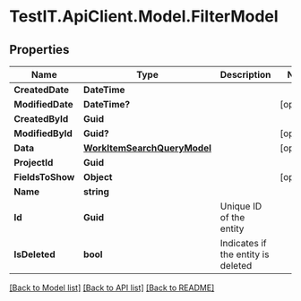 # TestIT.ApiClient.Model.FilterModel

## Properties

Name | Type | Description | Notes
------------ | ------------- | ------------- | -------------
**CreatedDate** | **DateTime** |  | 
**ModifiedDate** | **DateTime?** |  | [optional] 
**CreatedById** | **Guid** |  | 
**ModifiedById** | **Guid?** |  | [optional] 
**Data** | [**WorkItemSearchQueryModel**](WorkItemSearchQueryModel.md) |  | [optional] 
**ProjectId** | **Guid** |  | 
**FieldsToShow** | **Object** |  | [optional] 
**Name** | **string** |  | 
**Id** | **Guid** | Unique ID of the entity | 
**IsDeleted** | **bool** | Indicates if the entity is deleted | 

[[Back to Model list]](../README.md#documentation-for-models) [[Back to API list]](../README.md#documentation-for-api-endpoints) [[Back to README]](../README.md)

